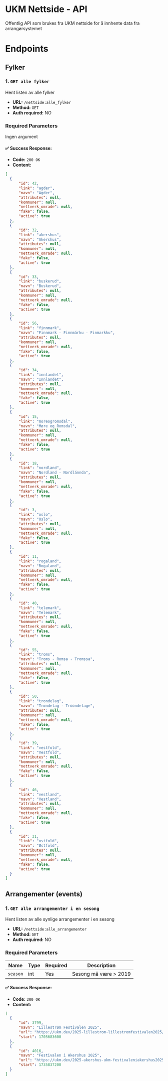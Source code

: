 # UKM Nettside - API
Offentlig API som brukes fra UKM nettside for å innhente data fra arrangørsystemet


# Endpoints

## Fylker

### 1. `GET alle fylker`

Hent listen av alle fylker

- **URL:** `/nettside:alle_fylker`
- **Method:** `GET`
- **Auth required:** NO

### Required Parameters
Ingen argument
<!-- | Name       | Type     | Required | Description              |
|------------|----------|----------|--------------------------|
| `name`     | string   | Yes      | Full name of the user    |
| `email`    | string   | Yes      | Email address            |
| `password` | string   | Yes      | Password (min 8 chars)   | -->

#### ✅ Success Response:

- **Code:** `200 OK`
- **Content:**
```json
[
  {
      "id": 42,
      "link": "agder",
      "navn": "Agder",
      "attributes": null,
      "kommuner": null,
      "nettverk_omrade": null,
      "fake": false,
      "active": true
  },
  {
      "id": 32,
      "link": "akershus",
      "navn": "Akershus",
      "attributes": null,
      "kommuner": null,
      "nettverk_omrade": null,
      "fake": false,
      "active": true
  },
  {
      "id": 33,
      "link": "buskerud",
      "navn": "Buskerud",
      "attributes": null,
      "kommuner": null,
      "nettverk_omrade": null,
      "fake": false,
      "active": true
  },
  {
      "id": 56,
      "link": "finnmark",
      "navn": "Finnmark - Finnmárku - Finmarkku",
      "attributes": null,
      "kommuner": null,
      "nettverk_omrade": null,
      "fake": false,
      "active": true
  },
  {
      "id": 34,
      "link": "innlandet",
      "navn": "Innlandet",
      "attributes": null,
      "kommuner": null,
      "nettverk_omrade": null,
      "fake": false,
      "active": true
  },
  {
      "id": 15,
      "link": "moreogromsdal",
      "navn": "Møre og Romsdal",
      "attributes": null,
      "kommuner": null,
      "nettverk_omrade": null,
      "fake": false,
      "active": true
  },
  {
      "id": 18,
      "link": "nordland",
      "navn": "Nordland - Nordlánnda",
      "attributes": null,
      "kommuner": null,
      "nettverk_omrade": null,
      "fake": false,
      "active": true
  },
  {
      "id": 3,
      "link": "oslo",
      "navn": "Oslo",
      "attributes": null,
      "kommuner": null,
      "nettverk_omrade": null,
      "fake": false,
      "active": true
  },
  {
      "id": 11,
      "link": "rogaland",
      "navn": "Rogaland",
      "attributes": null,
      "kommuner": null,
      "nettverk_omrade": null,
      "fake": false,
      "active": true
  },
  {
      "id": 40,
      "link": "telemark",
      "navn": "Telemark",
      "attributes": null,
      "kommuner": null,
      "nettverk_omrade": null,
      "fake": false,
      "active": true
  },
  {
      "id": 55,
      "link": "troms",
      "navn": "Troms - Romsa - Tromssa",
      "attributes": null,
      "kommuner": null,
      "nettverk_omrade": null,
      "fake": false,
      "active": true
  },
  {
      "id": 50,
      "link": "trondelag",
      "navn": "Trøndelag - Trööndelage",
      "attributes": null,
      "kommuner": null,
      "nettverk_omrade": null,
      "fake": false,
      "active": true
  },
  {
      "id": 39,
      "link": "vestfold",
      "navn": "Vestfold",
      "attributes": null,
      "kommuner": null,
      "nettverk_omrade": null,
      "fake": false,
      "active": true
  },
  {
      "id": 46,
      "link": "vestland",
      "navn": "Vestland",
      "attributes": null,
      "kommuner": null,
      "nettverk_omrade": null,
      "fake": false,
      "active": true
  },
  {
      "id": 31,
      "link": "ostfold",
      "navn": "Østfold",
      "attributes": null,
      "kommuner": null,
      "nettverk_omrade": null,
      "fake": false,
      "active": true
  }
]
```

## Arrangementer (events)

### 1. `GET alle arrangementer i en sesong`

Hent listen av alle synlige arrangementer i en sesong

- **URL:** `/nettside:alle_arrangementer`
- **Method:** `GET`
- **Auth required:** NO

### Required Parameters
| Name       | Type     | Required | Description              |
|------------|----------|----------|--------------------------|
| `season`   | int      | Yes      | Sesong må være > 2019    |

#### ✅ Success Response:

- **Code:** `200 OK`
- **Content:**
```json
[
  {
      "id": 3799,
      "navn": "Lillestrøm Festivalen 2025",
      "url": "https://ukm.dev/2025-lillestrom-lillestromfestivalen2025/",
      "start": 1705683600
  },
  {
      "id": 4016,
      "navn": "Festivalen i Akershus 2025",
      "url": "https://ukm.dev/2025-akershus-ukm-festivaleniakershus2025a/",
      "start": 1735837200
  }
]
```
